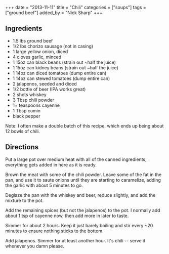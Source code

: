 +++
date = "2013-11-11"
title = "Chili"
categories = ["soups"]
tags = ["ground beef"]
added_by = "Nick Sharp"
+++


## Ingredients

- 1.5 lbs ground beef 
- 1/2 lbs chorizo sausage (not in casing)
- 1 large yellow onion, diced
- 4 cloves garlic, minced
- 1 15oz can black beans (strain out ~half the juice)
- 1 15oz can kidney beans (strain out ~half the juice)
- 1 14oz can diced tomatoes  (dump entire can)
- 1 14oz can stewed tomatoes (dump entire can)
- 2 jalapenos, seeded and diced
- 1/2 bottle of beer (IPA works great)
- 2 shots whiskey
- 3 Tbsp chili powder
- 1+ teaspoons cayenne
- 1 Tbsp cumin
- black pepper

Note: I often make a double batch of this recipe, which ends up being about 12 bowls of chili.

## Directions

Put a large pot over medium heat with all of the canned ingredients, everything gets added in here as it is ready.

Brown the meat with some of the chili powder. Leave some of the fat in the pan, and use it to saute onions until they are starting to caramelize, adding the garlic with about 5 minutes to go.

Deglaze the pan with the whiskey and beer, reduce slightly, and add the mixture to the pot.

Add the remaining spices (but not the jalapenos) to the pot. I normally add about 1 tsp of cayenne now, then add more in later to taste.

Simmer for about 2 hours. Keep it just barely boiling and stir every ~20 minutes to ensure nothing sticks to the bottom.

Add jalapenos. Simmer for at least another hour. It's chili -- serve it whenever you damn please.